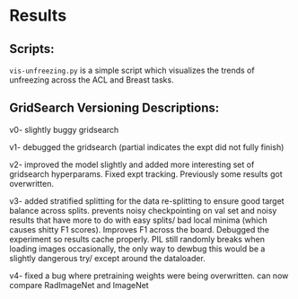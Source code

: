 # Results


## Scripts:

`vis-unfreezing.py` is a simple script which visualizes the trends of unfreezing across the ACL and Breast tasks.

## GridSearch Versioning Descriptions:

v0- slightly buggy gridsearch

v1- debugged the gridsearch (partial indicates the expt did not fully finish)

v2- improved the model slightly and added more interesting set of gridsearch hyperparams. Fixed expt tracking. Previously some results got overwritten.

v3- added stratified splitting for the data re-splitting to ensure good target balance across splits. prevents noisy checkpointing on val set and noisy results that have more to do with easy splits/ bad local minima (which causes shitty F1 scores). Improves F1 across the board. Debugged the experiment so results cache properly. PIL still randomly breaks when loading images occasionally, the only way to dewbug this would be a slightly dangerous try/ except around the dataloader.

v4- fixed a bug where pretraining weights were being overwritten. can now compare RadImageNet and ImageNet
